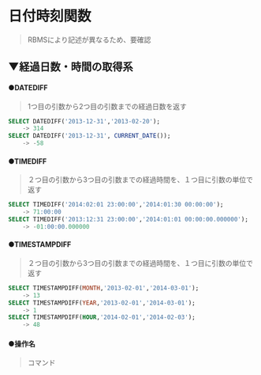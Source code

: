 # 日付時刻関数


>RBMSにより記述が異なるため、要確認

## ▼経過日数・時間の取得系
#### ●DATEDIFF
>1つ目の引数から2つ目の引数までの経過日数を返す<br>
```sql
SELECT DATEDIFF('2013-12-31','2013-02-20');
	-> 314
SELECT DATEDIFF('2013-12-31', CURRENT_DATE());
	-> -58
```

#### ●TIMEDIFF
>２つ目の引数から3つ目の引数までの経過時間を、１つ目に引数の単位で返す<br>
```sql
SELECT TIMEDIFF('2014:02:01 23:00:00','2014:01:30 00:00:00');
	-> 71:00:00
SELECT TIMEDIFF('2013:12:31 23:00:00','2014:01:01 00:00:00.000000');
	-> -01:00:00.000000
```

#### ●TIMESTAMPDIFF
>２つ目の引数から3つ目の引数までの経過時間を、１つ目に引数の単位で返す<br>
```sql
SELECT TIMESTAMPDIFF(MONTH,'2013-02-01','2014-03-01');
	-> 13
SELECT TIMESTAMPDIFF(YEAR,'2013-02-01','2014-03-01');
	-> 1
SELECT TIMESTAMPDIFF(HOUR,'2014-02-01','2014-02-03');
	-> 48
```

#### ●操作名
>コマンド
<br>

